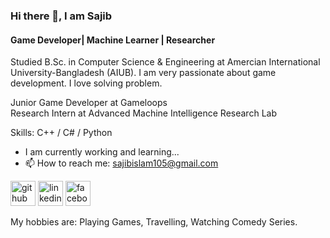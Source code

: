 ### Hi there 👋, I am Sajib
#### Game Developer| Machine Learner | Researcher

Studied B.Sc. in Computer Science & Engineering at Amercian International University-Bangladesh (AIUB). I am very passionate about game development. I love solving problem. 

Junior Game Developer at Gameloops <br>
Research Intern at Advanced Machine Intelligence Research Lab <br>

Skills: C++ / C# / Python
- I am currently working and learning...
- 📫 How to reach me: sajibislam105@gmail.com

[<img src='https://cdn.jsdelivr.net/npm/simple-icons@3.0.1/icons/github.svg' alt='github' height='40'>](https://github.com/sajibislam105)  [<img src='https://cdn.jsdelivr.net/npm/simple-icons@3.0.1/icons/linkedin.svg' alt='linkedin' height='40'>](https://www.linkedin.com/in/sajibislam337/)  [<img src='https://cdn.jsdelivr.net/npm/simple-icons@3.0.1/icons/facebook.svg' alt='facebook' height='40'>](https://www.facebook.com/sajibislam1193071/)

My hobbies are: Playing Games, Travelling, Watching Comedy Series.
